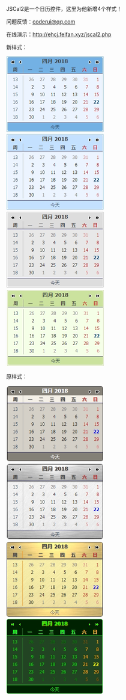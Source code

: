 JSCal2是一个日历控件，这里为他新增4个样式！

问题反馈：coderui@qq.com

在线演示：http://ehcj.feifan.xyz/jscal2.php


新样式：

![dark_blue](https://github.com/feifan-xyz/images/blob/master/jscal2/dark_blue.jpg)
![light_blue](https://github.com/feifan-xyz/images/blob/master/jscal2/light_blue.jpg)
![gray](https://github.com/feifan-xyz/images/blob/master/jscal2/gray.jpg)
![green](https://github.com/feifan-xyz/images/blob/master/jscal2/green.jpg)

原样式：

![win2k](https://github.com/feifan-xyz/images/blob/master/jscal2/win2k.jpg)
![steel](https://github.com/feifan-xyz/images/blob/master/jscal2/steel.jpg)
![gold](https://github.com/feifan-xyz/images/blob/master/jscal2/gold.jpg)
![matrix](https://github.com/feifan-xyz/images/blob/master/jscal2/matrix.jpg)
